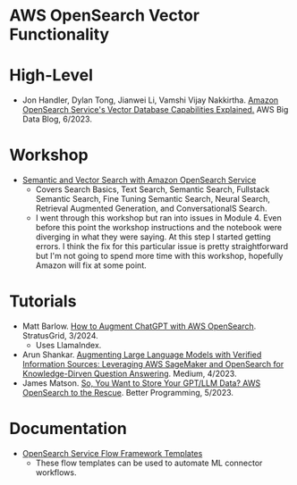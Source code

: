 # AWS OpenSearch Vector Functionality

# High-Level
- Jon Handler, Dylan Tong, Jianwei Li, Vamshi Vijay Nakkirtha. [Amazon OpenSearch Service's Vector Database Capabilities Explained.](https://aws.amazon.com/blogs/big-data/amazon-opensearch-services-vector-database-capabilities-explained/) AWS Big Data Blog, 6/2023.

# Workshop
- [Semantic and Vector Search with Amazon OpenSearch Service](https://catalog.workshops.aws/semantic-search/)
    - Covers Search Basics, Text Search, Semantic Search, Fullstack Semantic Search, Fine Tuning Semantic Search, Neural Search, Retrieval Augmented Generation, and ConversationalS Search.
    - I went through this workshop but ran into issues in Module 4. Even before this point the workshop instructions and the notebook were diverging in what they were saying. At this step I started getting errors. I think the fix for this particular issue is pretty straightforward but I'm not going to spend more time with this workshop, hopefully Amazon will fix at some point.

# Tutorials
- Matt Barlow. [How to Augment ChatGPT with AWS OpenSearch](https://stratusgrid.com/blog/augmenting-chatgpt-with-amazon-opensearch?locale=en). StratusGrid, 3/2024.
    - Uses LlamaIndex.
- Arun Shankar. [Augmenting Large Language Models with Verified Information Sources: Leveraging AWS SageMaker and OpenSearch for Knowledge-Dirven Question Answering](https://medium.com/@shankar.arunp/augmenting-large-language-models-with-verified-information-sources-leveraging-aws-sagemaker-and-f6be17fb10a8). Medium, 4/2023.
- James Matson. [So, You Want to Store Your GPT/LLM Data? AWS OpenSearch to the Rescue](https://betterprogramming.pub/%EF%B8%8Fso-you-want-to-store-your-llm-data-aws-opensearch-to-the-rescue-f704a0f70558). Better Programming, 5/2023.

# Documentation
- [OpenSearch Service Flow Framework Templates](https://docs.aws.amazon.com/opensearch-service/latest/developerguide/ml-workflow-framework.html)
    - These flow templates can be used to automate ML connector workflows.
